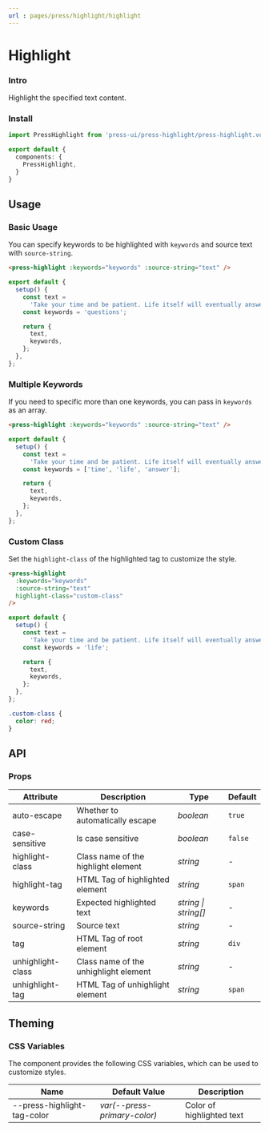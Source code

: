 ```yaml
---
url : pages/press/highlight/highlight
---
```


# Highlight

### Intro

Highlight the specified text content.

### Install

```ts
import PressHighlight from 'press-ui/press-highlight/press-highlight.vue';

export default {
  components: {
    PressHighlight,
  }
}
```

## Usage

### Basic Usage

You can specify keywords to be highlighted with `keywords` and source text with `source-string`.

```html
<press-highlight :keywords="keywords" :source-string="text" />
```

```ts
export default {
  setup() {
    const text =
      'Take your time and be patient. Life itself will eventually answer all those questions it once raised for you.';
    const keywords = 'questions';

    return {
      text,
      keywords,
    };
  },
};
```

### Multiple Keywords

If you need to specific more than one keywords, you can pass in `keywords` as an array.

```html
<press-highlight :keywords="keywords" :source-string="text" />
```

```ts
export default {
  setup() {
    const text =
      'Take your time and be patient. Life itself will eventually answer all those questions it once raised for you.';
    const keywords = ['time', 'life', 'answer'];

    return {
      text,
      keywords,
    };
  },
};
```

### Custom Class

Set the `highlight-class` of the highlighted tag to customize the style.

```html
<press-highlight
  :keywords="keywords"
  :source-string="text"
  highlight-class="custom-class"
/>
```

```ts
export default {
  setup() {
    const text =
      'Take your time and be patient. Life itself will eventually answer all those questions it once raised for you.';
    const keywords = 'life';

    return {
      text,
      keywords,
    };
  },
};
```

```css
.custom-class {
  color: red;
}
```

## API

### Props

| Attribute         | Description                           | Type                 | Default |
| ----------------- | ------------------------------------- | -------------------- | ------- |
| auto-escape       | Whether to automatically escape       | _boolean_            | `true`  |
| case-sensitive    | Is case sensitive                     | _boolean_            | `false` |
| highlight-class   | Class name of the highlight element   | _string_             | -       |
| highlight-tag     | HTML Tag of highlighted element       | _string_             | `span`  |
| keywords          | Expected highlighted text             | _string \| string[]_ | -       |
| source-string     | Source text                           | _string_             | -       |
| tag               | HTML Tag of root element              | _string_             | `div`   |
| unhighlight-class | Class name of the unhighlight element | _string_             | -       |
| unhighlight-tag   | HTML Tag of unhighlight element       | _string_             | `span`  |

## Theming

### CSS Variables

The component provides the following CSS variables, which can be used to customize styles. 

| Name                        | Default Value                | Description               |
| --------------------------- | ---------------------------- | ------------------------- |
| --press-highlight-tag-color | _var(--press-primary-color)_ | Color of highlighted text |
